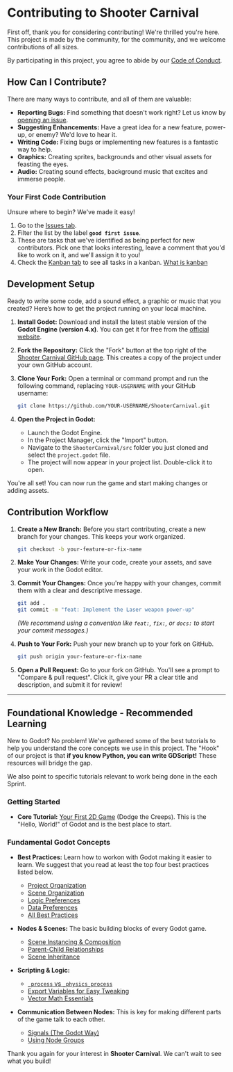 # Contributing to Shooter Carnival

First off, thank you for considering contributing! We're thrilled you're here. This project is made by the community, for the community, and we welcome contributions of all sizes.

By participating in this project, you agree to abide by our [Code of Conduct](CODE_OF_CONDUCT.md).

## How Can I Contribute?

There are many ways to contribute, and all of them are valuable:

*   **Reporting Bugs:** Find something that doesn't work right? Let us know by [opening an issue](https://github.com/HouZenKai/ShooterCarnival/issues/new/choose).
*   **Suggesting Enhancements:** Have a great idea for a new feature, power-up, or enemy? We'd love to hear it.
*   **Writing Code:** Fixing bugs or implementing new features is a fantastic way to help.
*   **Graphics:** Creating sprites, backgrounds and other visual assets for feasting the eyes.
*   **Audio:** Creating sound effects, background music that excites and immerse people.


### Your First Code Contribution

Unsure where to begin? We've made it easy!

1.  Go to the [Issues tab](https://github.com/HouZenKai/ShooterCarnival/issues).
2.  Filter the list by the label **`good first issue`**.
3.  These are tasks that we've identified as being perfect for new contributors. Pick one that looks interesting, leave a comment that you'd like to work on it, and we'll assign it to you!
4.  Check the [Kanban tab](https://github.com/orgs/HouZenKai/projects/3/views/1) to see all tasks in a kanban. [What is kanban](https://www.youtube.com/watch?v=qp7Wc6ba_fc)

## Development Setup

Ready to write some code, add a sound effect, a graphic or music that you created? Here’s how to get the project running on your local machine.

1.  **Install Godot:** Download and install the latest stable version of the **Godot Engine (version 4.x)**. You can get it for free from the [official website](https://godotengine.org/download/).

2.  **Fork the Repository:** Click the "Fork" button at the top right of the [Shooter Carnival GitHub page](https://github.com/HouZenKai/ShooterCarnival). This creates a copy of the project under your own GitHub account.

3.  **Clone Your Fork:** Open a terminal or command prompt and run the following command, replacing `YOUR-USERNAME` with your GitHub username:
    ```bash
    git clone https://github.com/YOUR-USERNAME/ShooterCarnival.git
    ```

4.  **Open the Project in Godot:**
    *   Launch the Godot Engine.
    *   In the Project Manager, click the "Import" button.
    *   Navigate to the `ShooterCarnival/src` folder you just cloned and select the `project.godot` file.
    *   The project will now appear in your project list. Double-click it to open.

You're all set! You can now run the game and start making changes or adding assets.

## Contribution Workflow

1.  **Create a New Branch:** Before you start contributing, create a new branch for your changes. This keeps your work organized.
    ```bash
    git checkout -b your-feature-or-fix-name
    ```

2.  **Make Your Changes:** Write your code, create your assets, and save your work in the Godot editor.

3.  **Commit Your Changes:** Once you're happy with your changes, commit them with a clear and descriptive message.
    ```bash
    git add .
    git commit -m "feat: Implement the Laser weapon power-up"
    ```
    *(We recommend using a convention like `feat:`, `fix:`, or `docs:` to start your commit messages.)*

4.  **Push to Your Fork:** Push your new branch up to your fork on GitHub.
    ```bash
    git push origin your-feature-or-fix-name
    ```

5.  **Open a Pull Request:** Go to your fork on GitHub. You'll see a prompt to "Compare & pull request". Click it, give your PR a clear title and description, and submit it for review!

---

## Foundational Knowledge - Recommended Learning

New to Godot? No problem! We've gathered some of the best tutorials to help you understand the core concepts we use in this project. The "Hook" of our project is that **if you know Python, you can write GDScript!** These resources will bridge the gap.

We also point to specific tutorials relevant to work being done in the each Sprint.

### Getting Started

*   **Core Tutorial:** [Your First 2D Game](https://docs.godotengine.org/en/stable/getting_started/first_2d_game/index.html) (Dodge the Creeps). This is the "Hello, World!" of Godot and is the best place to start.

### Fundamental Godot Concepts

*   **Best Practices:** Learn how to workon with Godot making it easier to learn. We suggest that you read at least the top four best practices listed below.
    *   [Project Organization](https://docs.godotengine.org/en/stable/tutorials/best_practices/project_organization.html)
    *   [Scene Organization](https://docs.godotengine.org/en/stable/tutorials/best_practices/scene_organization.html)
    *   [Logic Preferences](https://docs.godotengine.org/en/stable/tutorials/best_practices/logic_preferences.html)
    *   [Data Preferences](https://docs.godotengine.org/en/stable/tutorials/best_practices/data_preferences.html)
    *   [All Best Practices](https://docs.godotengine.org/en/stable/tutorials/best_practices/index.html)

*   **Nodes & Scenes:** The basic building blocks of every Godot game.
    *   [Scene Instancing & Composition](https://docs.godotengine.org/en/stable/getting_started/step_by_step/scenes_and_nodes.html)
    *   [Parent-Child Relationships](https://www.youtube.com/watch?v=y3k9Cx-ifII)
    *   [Scene Inheritance](https://docs.godotengine.org/en/stable/tutorials/scripting/scene_inheritance.html)

*   **Scripting & Logic:**
    *   [`_process` vs `_physics_process`](https://docs.godotengine.org/en/stable/tutorials/scripting/idle_and_physics_processing.html)
    *   [Export Variables for Easy Tweaking](https://docs.godotengine.org/en/stable/tutorials/scripting/gdscript/basics.html#exports)
    *   [Vector Math Essentials](https://docs.godotengine.org/en/stable/tutorials/math/vector_math.html)

*   **Communication Between Nodes:** This is key for making different parts of the game talk to each other.
    *   [Signals (The Godot Way)](https://docs.godotengine.org/en/stable/getting_started/step_by_step/signals.html)
    *   [Using Node Groups](https://docs.godotengine.org/en/stable/tutorials/scripting/groups.html)


Thank you again for your interest in **Shooter Carnival**. We can't wait to see what you build!
